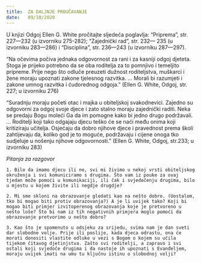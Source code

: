 ```yaml
---
title:  ZA DALJNJE PROUČAVANJE
date:   09/10/2020
---
```


U knjizi Odgoj Ellen G. White pročitajte sljedeća poglavlja: “Priprema”, str. 227—232 (u izvorniku 275-282); “Zajednički rad”, str. 232— 235 (u izvorniku 283—286) i “Disciplina”, str. 236—243 (u izvorniku 287—297).

“Na očevima počiva jednaka odgovornost za rani i za kasniji odgoj djeteta. Stoga je prijeko potrebno da se oba roditelja za to pomnjivo i temeljito pripreme. Prije nego što odluče preuzeti dužnost roditeljstva, muškarci i žene moraju upoznati zakone tjelesnog razvitka. … Morali bi razumjeti i zakone umnog razvitka i ćudorednog odgoja.” (Ellen G. White, Odgoj, str. 227; u izvorniku 276)

“Suradnju moraju početi otac i majka u obiteljskoj svakodnevici. Zajedno su odgovorni za odgoj svoje djece i zato stalno moraju zajednički raditi. Neka se predaju Bogu moleći Ga da im pomogne kako bi jedno drugo podržavali. … Roditelji koji tako odgajaju djecu teško će se naći među onima koji kritiziraju učitelja. Osjećaju da dobro njihove djece i pravednost prema školi zahtijevaju da, koliko god je to moguće, podržavaju i cijene onoga tko sudjeluje u nošenju njihove odgovornosti.” (Ellen G. White, Odgoj, str.233; u izvorniku 283)

*Pitanja za razgovor*

`1. Bilo da imamo djecu ili ne, svi mi živimo u nekoj vrsti obiteljskog okruženja i svi komuniciramo s drugima. Što vam iz pouke za ovaj tjedan može pomoći u komunikaciji, ili čak i svjedočenju drugima, bilo u mjestu u kojem živite ili negdje drugdje?`

`2. Mi smo skloni na obrazovanje gledati kao na nešto dobro. (Uostalom, tko bi mogao biti protiv obrazovanja?) A je li uvijek tako? Koji bi mogao biti primjer izvitoperenog obrazovanja koje je pretvoreno u nešto loše? Što bi nam iz tih negativnih primjera moglo pomoći da obrazovanje pretvorimo u nešto dobro?`

`3. Kao što je spomenuto u odsjeku za srijedu, svima nam je dan sveti dar slobodne volje. Prije ili poslije, kada djeca odrastu, ona će morati donositi vlastite odluke u vezi s Bogom o kojem su učila tijekom čitavog djetinjstva. Zašto svi roditelji, a zapravo i svi ostali koji svjedoče drugima i da nastoje ih upoznati s Evanđeljem, moraju uvijek imati na umu tu ključnu istinu o slobodnoj volji?`